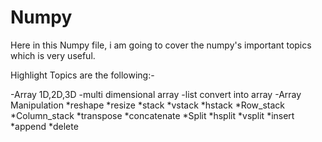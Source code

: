 # Numpy

Here in this Numpy file, i am going to cover the numpy's important topics which is very useful.

Highlight Topics are the following:-

-Array 1D,2D,3D
-multi dimensional array
-list convert into array
-Array Manipulation 
 *reshape
 *resize
 *stack
 *vstack
 *hstack
 *Row_stack 
 *Column_stack
 *transpose
 *concatenate
 *Split
 *hsplit 
 *vsplit
 *insert
 *append
 *delete
